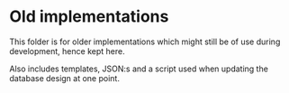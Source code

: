 # Old implementations

This folder is for older implementations which might still be of use during development, hence kept here.

Also includes templates, JSON:s and a script used when updating the database design at one point.
